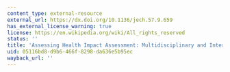 ```yaml
---
content_type: external-resource
external_url: https://dx.doi.org/10.1136/jech.57.9.659
has_external_license_warning: true
license: https://en.wikipedia.org/wiki/All_rights_reserved
status: ''
title: 'Assessing Health Impact Assessment: Multidisciplinary and International Perspectives'
uid: 05116bd8-d9b6-466f-8298-da636e5b95ec
wayback_url: ''
---
```

